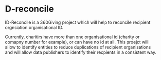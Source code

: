 # D-reconcile

ID-Reconcile is a 360Giving project which will help to reconcile recipient orgnsiation organisational ID.

Currently, charitirs have more than one organisational id (charity or comapny number for example), or can have no id at all. 
This proejct will allow to identify entities to reduce duplications of recipient organisations and will allow data publishers to 
identify their recpients in a consistent way. 
